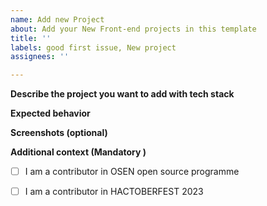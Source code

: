 ```yaml
---
name: Add new Project
about: Add your New Front-end projects in this template
title: ''
labels: good first issue, New project
assignees: ''

---
```


**Describe the project you want to add with tech stack**
<!-- A clear and concise description of what the bug is. -->

**Expected behavior**
<!-- A clear and concise description of what you expected to happen. -->

**Screenshots (optional)**
<!-- If applicable, add screenshots to help explain your problem. -->

**Additional context (Mandatory )**
<!--Are you attending OSEN Code Collab Carnival 2023?  --> 
- [ ] I am a contributor in OSEN open source programme

<!--Are you attending HACTOBERFEST 2023?  --> 
- [ ] I am a contributor in HACTOBERFEST 2023

<!-- [X] - put a cross/X inside [] to check the  appropriate box -->
